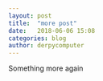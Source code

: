```yaml
---
layout: post
title:  "more post"
date:   2018-06-06 15:08
categories: blog
author: derpycomputer
---
```

Something more again
